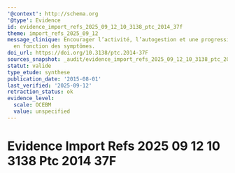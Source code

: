 ```yaml
---
'@context': http://schema.org
'@type': Evidence
id: evidence_import_refs_2025_09_12_10_3138_ptc_2014_37f
theme: import_refs_2025_09_12
message_clinique: Encourager l’activité, l’autogestion et une progression graduée
  en fonction des symptômes.
doi_url: https://doi.org/10.3138/ptc.2014-37F
sources_snapshot: _audit/evidence_import_refs_2025_09_12_10_3138_ptc_2014_37f.json
statut: valide
type_etude: synthese
publication_date: '2015-08-01'
last_verified: '2025-09-12'
retraction_status: ok
evidence_level:
  scale: OCEBM
  value: unspecified
---
```

# Evidence Import Refs 2025 09 12 10 3138 Ptc 2014 37F

